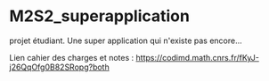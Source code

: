 # M2S2_superapplication
projet étudiant. Une super application qui n'existe pas encore...

Lien cahier des charges et notes : https://codimd.math.cnrs.fr/fKyJ-j26QqOfg0B82SRopg?both

